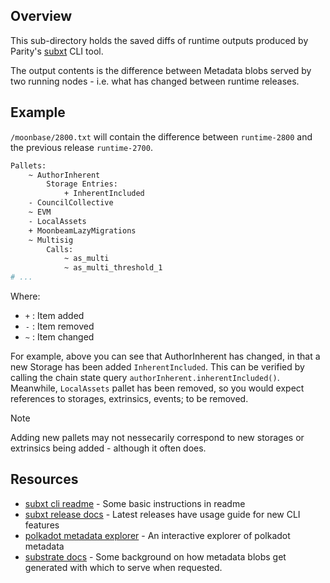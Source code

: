 ## Overview

This sub-directory holds the saved diffs of runtime outputs produced by Parity's [subxt](https://github.com/paritytech/subxt) CLI tool.

The output contents is the difference between Metadata blobs served by two running nodes - i.e. what has changed between runtime releases.

## Example

`/moonbase/2800.txt` will contain the difference between `runtime-2800` and the previous release `runtime-2700`.

```sh
Pallets:
    ~ AuthorInherent
        Storage Entries:
            + InherentIncluded
    - CouncilCollective
    ~ EVM
    - LocalAssets
    + MoonbeamLazyMigrations
    ~ Multisig
        Calls:
            ~ as_multi
            ~ as_multi_threshold_1
# ... 
```

Where:

- `+` : Item added
- `-` : Item removed
- `~` : Item changed

For example, above you can see that AuthorInherent has changed, in that a new Storage has been added `InherentIncluded`. This can be verified by calling the chain state query `authorInherent.inherentIncluded()`.
Meanwhile, `LocalAssets` pallet has been removed, so you would expect references to storages, extrinsics, events; to be removed.

> [!NOTE]  
> Adding new pallets may not nessecarily correspond to new storages or extrinsics being added - although it often does.

## Resources

- [subxt cli readme](https://github.com/paritytech/subxt/tree/master/cli) - Some basic instructions in readme
- [subxt release docs](https://github.com/paritytech/subxt/releases) - Latest releases have usage guide for new CLI features
- [polkadot metadata explorer](https://wiki.polkadot.network/docs/metadata) - An interactive explorer of polkadot metadata
- [substrate docs](https://docs.polkadot.com/polkadot-protocol/basics/chain-data/#expose-runtime-information-as-metadata) - Some background on how metadata blobs get generated with which to serve when requested.
